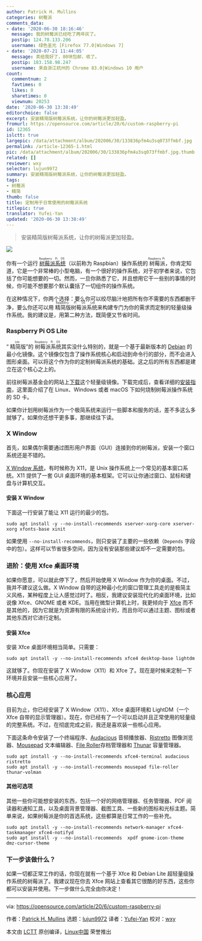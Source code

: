 ```yaml
---
author: Patrick H. Mullins
categories: 树莓派
comments_data:
- date: '2020-06-30 18:16:46'
  message: 我的树莓派已经吃了两年灰了。
  postip: 124.78.133.206
  username: 绿色圣光 [Firefox 77.0|Windows 7]
- date: '2020-07-21 11:44:05'
  message: 卖给我好了，80块包邮，收了。
  postip: 183.158.98.247
  username: 来自浙江杭州的 Chrome 83.0|Windows 10 用户
count:
  commentnum: 2
  favtimes: 0
  likes: 0
  sharetimes: 0
  viewnum: 20253
date: '2020-06-30 13:38:49'
editorchoice: false
excerpt: 安装精简版树莓派系统，让你的树莓派更加轻盈。
fromurl: https://opensource.com/article/20/6/custom-raspberry-pi
id: 12365
islctt: true
largepic: /data/attachment/album/202006/30/133836pfm4u3sq073ffmbf.jpg
permalink: /article-12365-1.html
pic: /data/attachment/album/202006/30/133836pfm4u3sq073ffmbf.jpg.thumb.jpg
related: []
reviewer: wxy
selector: lujun9972
summary: 安装精简版树莓派系统，让你的树莓派更加轻盈。
tags:
- 树莓派
- 精简
thumb: false
title: 定制用于日常使用的树莓派系统
titlepic: true
translator: Yufei-Yan
updated: '2020-06-30 13:38:49'
---
```



> 
> 安装精简版树莓派系统，让你的树莓派更加轻盈。
> 
> 
> 


![](/data/attachment/album/202006/30/133836pfm4u3sq073ffmbf.jpg)


你有一个运行<ruby> <a href="https://www.raspberrypi.org/downloads/raspberry-pi-os/">  树莓派系统 </a> <rt>  Raspberry Pi OS </rt></ruby>（以前称为 Raspbian）操作系统的<ruby> 树莓派 <rt>  Raspberry Pi </rt></ruby>，你肯定知道，它是一个非常棒的小型电脑，有一个很好的操作系统，对于初学者来说，它包括了你可能想要的一切。然而，一旦你熟悉了它，并且想用它干一些别的事情的时候，你可能不想要那个默认囊括了一切组件的操作系统。


在这种情况下，你两个选择：要么你可以绞尽脑汁地把所有你不需要的东西都删干净，要么你还可以用<ruby> 精简版树莓派系统 <rt>  Raspberry Pi OS Lite </rt></ruby>来构建专门为你的需求而定制的轻量级操作系统。我的建议是，用第二种方法，既简便又节省时间。


### Raspberry Pi OS Lite


“<ruby> 精简版 <rt>  Lite </rt></ruby>”的<ruby> 树莓派系统 <rt>  Raspberry Pi OS </rt></ruby>其实没什么特别的，就是一个基于最新版本的 [Debian](https://www.debian.org/) 的最小化镜像。这个镜像仅包含了操作系统核心和启动到命令行的部分，而不会进入图形桌面。可以将这个作为你的定制树莓派系统的基础。这之后的所有东西都是建立在这个核心之上的。


前往树莓派基金会的网站上[下载](https://www.raspberrypi.org/downloads/raspberry-pi-os/)这个轻量级镜像。下载完成后，查看详细的[安装指南](https://www.raspberrypi.org/documentation/installation/installing-images/README.md)，这里面介绍了在 Linux、Windows 或者 macOS 下如何烧制树莓派操作系统的 SD 卡。


如果你计划用树莓派作为一个极简系统来运行一些脚本和服务的话，差不多这么多就够了。如果你还想干更多事，那继续往下读。


### X Window


首先，如果偶尔需要通过图形用户界面（GUI）连接到你的树莓派，安装一个窗口系统还是不错的。


[X Window 系统](https://en.wikipedia.org/wiki/X_Window_System)，有时候称为 X11，是 Unix 操作系统上一个常见的基本窗口系统。X11 提供了一套 GUI 桌面环境的基本框架。它可以让你通过窗口、鼠标和键盘与计算机交互。


#### 安装 X Window


下面这一行安装了能让 X11 运行的最少的包。



```
sudo apt install -y --no-install-recommends xserver-xorg-core xserver-xorg xfonts-base xinit

```

如果使用 `--no-install-recommends`，则只安装了主要的一些依赖（`Depends` 字段中的包）。这样可以节省很多空间，因为没有安装那些建议却不一定需要的包。


### 进阶：使用 Xfce 桌面环境


如果你愿意，可以就此停下了，然后开始使用 X Window 作为你的桌面。不过，我并不建议这么做。X Window 自带的这种最小化的窗口管理工具走的是极简主义风格，某种程度上让人感觉过时了。相反，我建议安装现代化的桌面环境，比如说像 Xfce、GNOME 或者 KDE。当用在微型计算机上时，我更倾向于 [Xfce](http://xfce.org) 而不是其他的，因为它就是为资源有限的系统设计的，而且你可以通过主题、图标或者其他东西对它进行定制。


#### 安装 Xfce


安装 Xfce 桌面环境相当简单。只需要：



```
sudo apt install -y --no-install-recommends xfce4 desktop-base lightdm

```

这就够了。你现在安装了 X Window（X11）和 Xfce 了。现在是时候来定制一下环境并且安装一些核心应用了。


### 核心应用


目前为止，你已经安装了 X Window（X11）、Xfce 桌面环境和 LightDM（一个 Xfce 自带的显示管理器）。现在，你已经有了一个可以启动并且正常使用的轻量级的完整系统。不过，在彻底完成之前，我还是喜欢装一些核心应用。


下面这条命令安装了一个终端程序、[Audacious](https://audacious-media-player.org/) 音频播放器、[Ristretto](https://docs.xfce.org/apps/ristretto/start) 图像浏览器、[Mousepad](https://github.com/codebrainz/mousepad) 文本编辑器、[File Roller](https://gitlab.gnome.org/GNOME/file-roller)存档管理器和 [Thunar](https://docs.xfce.org/xfce/thunar/thunar-volman) 容量管理器。



```
sudo apt install -y --no-install-recommends xfce4-terminal audacious ristretto
sudo apt install -y --no-install-recommends mousepad file-roller thunar-volman

```

#### 其他可选项


其他一些你可能想安装的东西，包括一个好的网络管理器、任务管理器、PDF 阅读器和通知工具，以及桌面背景管理器、截图工具、一些新的图标和光标主题。简单来说，如果树莓派是你的首选系统，这些都算是日常工作的一些补充。



```
sudo apt install -y --no-install-recommends network-manager xfce4-taskmanager xfce4-notifyd
sudo apt install -y --no-install-recommends  xpdf gnome-icon-theme dmz-cursor-theme

```

### 下一步该做什么？


如果一切都正常工作的话，你现在就有一个基于 Xfce 和 Debian Lite 超轻量级操作系统的树莓派了。我建议现在你去 Xfce 网站上查看其它很酷的好东西，这些你都可以安装并使用。下一步做什么完全由你决定！




---


via: <https://opensource.com/article/20/6/custom-raspberry-pi>


作者：[Patrick H. Mullins](https://opensource.com/users/pmullins) 选题：[lujun9972](https://github.com/lujun9972) 译者：[Yufei-Yan](https://github.com/Yufei-Yan) 校对：[wxy](https://github.com/wxy)


本文由 [LCTT](https://github.com/LCTT/TranslateProject) 原创编译，[Linux中国](https://linux.cn/) 荣誉推出